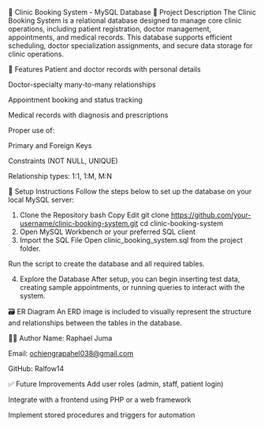 🏥 Clinic Booking System - MySQL Database
📌 Project Description
The Clinic Booking System is a relational database designed to manage core clinic operations, including patient registration, doctor management, appointments, and medical records. This database supports efficient scheduling, doctor specialization assignments, and secure data storage for clinic operations.

📂 Features
Patient and doctor records with personal details

Doctor-specialty many-to-many relationships

Appointment booking and status tracking

Medical records with diagnosis and prescriptions

Proper use of:

Primary and Foreign Keys

Constraints (NOT NULL, UNIQUE)

Relationship types: 1:1, 1:M, M:N

🚀 Setup Instructions
Follow the steps below to set up the database on your local MySQL server:

1. Clone the Repository
bash
Copy
Edit
git clone https://github.com/your-username/clinic-booking-system.git
cd clinic-booking-system
2. Open MySQL Workbench or your preferred SQL client
3. Import the SQL File
Open clinic_booking_system.sql from the project folder.

Run the script to create the database and all required tables.

4. Explore the Database
After setup, you can begin inserting test data, creating sample appointments, or running queries to interact with the system.

🗃️ ER Diagram
An ERD image  is included to visually represent the structure and relationships between the tables in the database.

👨‍💻 Author
Name: Raphael Juma

Email: ochiengrapahel038@gmail.com

GitHub: Ralfow14

✅ Future Improvements
Add user roles (admin, staff, patient login)

Integrate with a frontend using PHP or a web framework

Implement stored procedures and triggers for automation